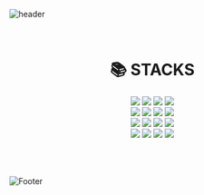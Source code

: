 ![header](https://capsule-render.vercel.app/api?type=waving&fontColor=FEFEFE&color=8AAAE5&height=230&section=header&text=Seonkyung%20Kim&fontSize=40&fontAlignY=50)

<br>
<div align=center><h1>📚 STACKS</h1></div>

<div align=center> 
  <!-- java, c, python, kotlin -->
  <img src="https://img.shields.io/badge/java-007396?style=for-the-badge&logo=java&logoColor=white"> 
  <img src="https://img.shields.io/badge/c-A8B9CC?style=for-the-badge&logo=C&logoColor=white">
  <img src="https://img.shields.io/badge/python-3776AB?style=for-the-badge&logo=python&logoColor=white">
  <img src="https://img.shields.io/badge/kotlin-7F52FF?style=for-the-badge&logo=kotlin&logoColor=white"><br>

<!-- oracle, mysql, mariadb, mongodb -->
 <img src="https://img.shields.io/badge/oracle-F80000?style=for-the-badge&logo=oracle&logoColor=white">
  <img src="https://img.shields.io/badge/mysql-4479A1?style=for-the-badge&logo=mysql&logoColor=white"> 
  <img src="https://img.shields.io/badge/mariaDB-003545?style=for-the-badge&logo=mariaDB&logoColor=white"> 
  <img src="https://img.shields.io/badge/mongoDB-47A248?style=for-the-badge&logo=MongoDB&logoColor=white"><br>

<!-- springboot, spring, aws, tomcat -->
  <img src="https://img.shields.io/badge/springboot-6DB33F?style=for-the-badge&logo=springboot&logoColor=white"> 
  <img src="https://img.shields.io/badge/spring-6DB33F?style=for-the-badge&logo=spring&logoColor=white"> 
  <img src="https://img.shields.io/badge/amazonaws-232F3E?style=for-the-badge&logo=amazonaws&logoColor=white"> 
  <img src="https://img.shields.io/badge/apachetomcat-F8DC75?style=for-the-badge&logo=apachetomcat&logoColor=white"><br>

<!-- intellij, visualStudioCode, github, git -->
  <img src="https://img.shields.io/badge/intellij-000000?style=for-the-badge&logo=intellij&logoColor=black"> 
  <img src="https://img.shields.io/badge/visualstudiocode-007ACC?style=for-the-badge&logo=visualstudiocode&logoColor=white"> 
  <img src="https://img.shields.io/badge/github-181717?style=for-the-badge&logo=github&logoColor=white">
  <img src="https://img.shields.io/badge/git-F05032?style=for-the-badge&logo=git&logoColor=white"><br>
  
</div>
<br><br><br>

<!--
<div>
[![Readme Card](https://github-readme-stats.vercel.app/api/pin/?username=seonkyungkim&repo=todoapplication)](https://github.com/seonkyungkim/github-readme-stats)
[![Top Langs](https://github-readme-stats.vercel.app/api/top-langs/?username=anuraghazra)](https://github.com/anuraghazra/github-readme-stats)
</div>

[![Seonkyung's GitHub stats](https://github-readme-stats.vercel.app/api?username=seonkyungkim&show_icons=true&hide=prs,issues)](https://github.com/seonkyungkim/github-readme-stats)

-->



![Footer](https://capsule-render.vercel.app/api?type=waving&color=8AAAE5&height=100&section=footer)
